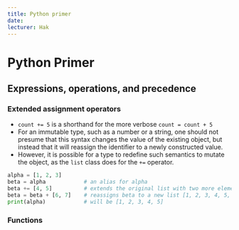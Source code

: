 ```yaml
---
title: Python primer
date:
lecturer: Hak 
---
```


# Python Primer

## Expressions, operations, and precedence

### Extended assignment operators

- `count += 5` is a shorthand for the more verbose `count = count + 5`
- For an immutable type, such as a number or a string, one should not presume that this syntax changes the value of the existing object, but instead that it will reassign the identifier to a newly constructed value.
- However, it is possible for a type to redefine such semantics to mutate the object, as the `list` class does for the `+=` operator.

```python
alpha = [1, 2, 3]
beta = alpha            # an alias for alpha
beta += [4, 5]          # extends the original list with two more elements
beta = beta + [6, 7]    # reassigns beta to a new list [1, 2, 3, 4, 5, 6, 7]
print(alpha)            # will be [1, 2, 3, 4, 5]
```

### Functions
